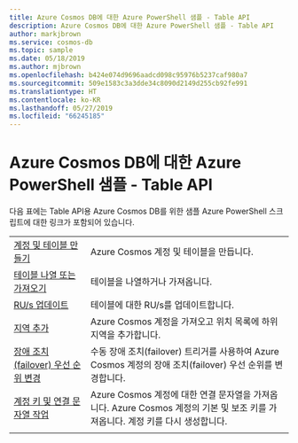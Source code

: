 ```yaml
---
title: Azure Cosmos DB에 대한 Azure PowerShell 샘플 - Table API
description: Azure Cosmos DB에 대한 Azure PowerShell 샘플 - Table API
author: markjbrown
ms.service: cosmos-db
ms.topic: sample
ms.date: 05/18/2019
ms.author: mjbrown
ms.openlocfilehash: b424e074d9696aadcd098c95976b5237caf980a7
ms.sourcegitcommit: 509e1583c3a3dde34c8090d2149d255cb92fe991
ms.translationtype: HT
ms.contentlocale: ko-KR
ms.lasthandoff: 05/27/2019
ms.locfileid: "66245185"
---
```

# <a name="azure-powershell-samples-for-azure-cosmos-db---table-api"></a>Azure Cosmos DB에 대한 Azure PowerShell 샘플 - Table API

다음 표에는 Table API용 Azure Cosmos DB를 위한 샘플 Azure PowerShell 스크립트에 대한 링크가 포함되어 있습니다.

| | |
|---|---|
|[계정 및 테이블 만들기](scripts/powershell/table/ps-table-create.md?toc=%2fpowershell%2fmodule%2ftoc.json)| Azure Cosmos 계정 및 테이블을 만듭니다. |
|[테이블 나열 또는 가져오기](scripts/powershell/table/ps-table-list-get.md?toc=%2fpowershell%2fmodule%2ftoc.json)| 테이블을 나열하거나 가져옵니다. |
|[RU/s 업데이트](scripts/powershell/table/ps-table-ru-update.md?toc=%2fpowershell%2fmodule%2ftoc.json)| 테이블에 대한 RU/s를 업데이트합니다. |
|[지역 추가](scripts/powershell/common/ps-account-update.md?toc=%2fpowershell%2fmodule%2ftoc.json)| Azure Cosmos 계정을 가져오고 위치 목록에 하위 지역을 추가합니다. |
|[장애 조치(failover) 우선 순위 변경](scripts/powershell/common/ps-account-failover-priority-update.md?toc=%2fpowershell%2fmodule%2ftoc.json)| 수동 장애 조치(failover) 트리거를 사용하여 Azure Cosmos 계정의 장애 조치(failover) 우선 순위를 변경합니다. |
|[계정 키 및 연결 문자열 작업](scripts/powershell/common/ps-account-keys-connection-strings.md?toc=%2fpowershell%2fmodule%2ftoc.json)| Azure Cosmos 계정에 대한 연결 문자열을 가져옵니다. Azure Cosmos 계정의 기본 및 보조 키를 가져옵니다. 계정 키를 다시 생성합니다. |
|||